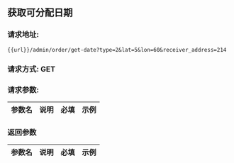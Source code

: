 ## 获取可分配日期
### 请求地址:
```
{{url}}/admin/order/get-date?type=2&lat=5&lon=60&receiver_address=214
```
### 请求方式: GET  
### 请求参数:  

|参数名|说明|必填|示例|  
 |---|---|---|---|  
### 返回参数  

|参数名|说明|必填|示例|  
 |---|---|---|---|  
